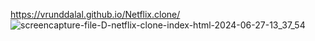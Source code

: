 https://vrunddalal.github.io/Netflix.clone/
![screencapture-file-D-netflix-clone-index-html-2024-06-27-13_37_54](https://github.com/VrundDalal/Netflix.clone/assets/171233634/3f563ae9-5eb6-462e-8001-ddd01f0ce4a7)
